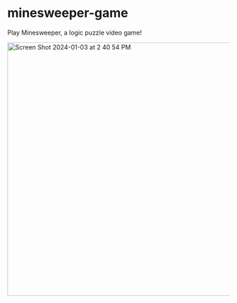 # minesweeper-game
Play Minesweeper, a logic puzzle video game!

<img width="574" alt="Screen Shot 2024-01-03 at 2 40 54 PM" src="https://github.com/prammey/minesweeper-game/assets/126892844/123838b0-fb0b-4722-9ec0-df5d18770c59">
